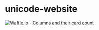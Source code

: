 # unicode-website
[![Waffle.io - Columns and their card count](https://badge.waffle.io/djunicode/unicode-website.svg?columns=all)](https://waffle.io/djunicode/unicode-website)
